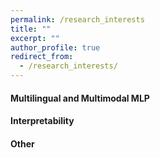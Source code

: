 ```yaml
---
permalink: /research_interests
title: ""
excerpt: ""
author_profile: true
redirect_from: 
  - /research_interests/
---
```


#### Multilingual and Multimodal MLP

#### Interpretability

#### Other
